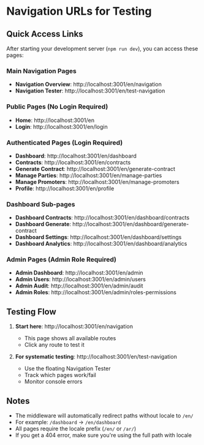 # Navigation URLs for Testing

## Quick Access Links

After starting your development server (`npm run dev`), you can access these pages:

### Main Navigation Pages

- **Navigation Overview**: http://localhost:3001/en/navigation
- **Navigation Tester**: http://localhost:3001/en/test-navigation

### Public Pages (No Login Required)

- **Home**: http://localhost:3001/en
- **Login**: http://localhost:3001/en/login

### Authenticated Pages (Login Required)

- **Dashboard**: http://localhost:3001/en/dashboard
- **Contracts**: http://localhost:3001/en/contracts
- **Generate Contract**: http://localhost:3001/en/generate-contract
- **Manage Parties**: http://localhost:3001/en/manage-parties
- **Manage Promoters**: http://localhost:3001/en/manage-promoters
- **Profile**: http://localhost:3001/en/profile

### Dashboard Sub-pages

- **Dashboard Contracts**: http://localhost:3001/en/dashboard/contracts
- **Dashboard Generate**: http://localhost:3001/en/dashboard/generate-contract
- **Dashboard Settings**: http://localhost:3001/en/dashboard/settings
- **Dashboard Analytics**: http://localhost:3001/en/dashboard/analytics

### Admin Pages (Admin Role Required)

- **Admin Dashboard**: http://localhost:3001/en/admin
- **Admin Users**: http://localhost:3001/en/admin/users
- **Admin Audit**: http://localhost:3001/en/admin/audit
- **Admin Roles**: http://localhost:3001/en/admin/roles-permissions

## Testing Flow

1. **Start here**: http://localhost:3001/en/navigation
   - This page shows all available routes
   - Click any route to test it

2. **For systematic testing**: http://localhost:3001/en/test-navigation
   - Use the floating Navigation Tester
   - Track which pages work/fail
   - Monitor console errors

## Notes

- The middleware will automatically redirect paths without locale to `/en/`
- For example: `/dashboard` → `/en/dashboard`
- All pages require the locale prefix (`/en/` or `/ar/`)
- If you get a 404 error, make sure you're using the full path with locale
